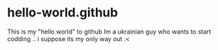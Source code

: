 # hello-world.github
This is my "hello world" to github
Im a ukrainian guy who wants to start codding .. i suppose its my only way out :<
